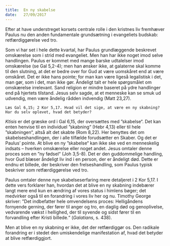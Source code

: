 ```yaml
---
title:  En ny skabelse
date:   27/09/2017
---
```


Efter at have understreget korsets centrale rolle i den kristnes liv fremhæver Paulus nu den anden fundamentale grundsætning i evangeliets budskab: retfærdiggørelse ved tro.

Som vi har set i hele dette kvartal, har Paulus grundlæggende beskrevet omskærelse som i strid med evangeliet. Men han har ikke noget imod selve handlingen. Paulus er kommet med mange barske udtalelser imod omskærelse (se Gal 5,2-4); men han ønsker ikke, at galaterne skal komme til den slutning, at det er bedre over for Gud at være uomskåret end at være omskåret. Det er ikke hans pointe; for man kan være ligeså legalistisk i det, man gør, som i det, man ikke gør. Åndeligt talt er hele spørgsmålet om omskærelse irrelevant. Sand religion er mindre baseret på ydre handlinger end på hjertets tilstand. Jesus selv sagde, at et menneske kan se smuk ud udvendig, men være åndelig rådden indvendig (Matt 23,27).

`Læs Gal 6,15; 2 Kor 5,17. Hvad vil det sige, at være en ny skabning? Har du selv oplevet, hvad det betyder?`

*Ktisis* er det græske ord i Gal 6,15, der oversættes med ”skabelse“. Det kan enten henvise til en individuel ”skabning“ (Hebr 4,13) eller til hele ”skabningen“, altså alt det skabte (Rom 8,22). Her benyttes det om skabelseshandlingen, der i alle tilfælde forudsætter en Skaber. Og det er Paulus’ pointe. At blive en ny ”skabelse“ kan ikke ske ved en menneskelig indsats – hverken omskærelse eller noget andet. Jesus omtaler denne proces som en ”ny fødsel“ (Joh 3,5-8). Det er den guddommelige handling, hvor Gud blæser åndeligt liv ind i en person, der er åndeligt død. Dette er endnu et billede, der beskriver den frelseshandling, som Paulus typisk beskriver som retfærdiggørelse ved tro.

Paulus omtaler denne nye skabelseserfaring mere detaljeret i 2 Kor 5,17. I dette vers forklarer han, hvordan det at blive en ny skabning indebærer langt mere end kun en ændring af vores status i himlens bøger; det medvirker også til en forandring i vores liv her og nu. Timothy George skriver: ”Det indbefatter hele omvendelsens proces: Helligåndens fornyende gerning, der fører til anger og tro, en daglig død og genoplivelse, vedvarende vækst i hellighed, der til syvende og sidst fører til en forvandling efter Kristi billede.“ (*Galatians*, s. 438).

Men at blive en ny skabning er ikke, det der retfærdiggør os. Den radikale forandring er i stedet den umiskendelige manifestation af, hvad det betyder at blive retfærdiggjort.

